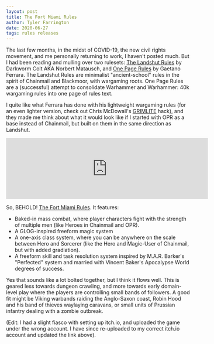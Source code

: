 ```yaml
---
layout: post
title: The Fort Miami Rules
author: Tyler Farrington
date: 2020-06-27
tags: rules releases
---
```


The last few months, in the midst of COVID-19, the new civil rights movement, and me personally returning to work, I haven't posted much. But I had been reading and mulling over two rulesets: [The Landshut Rules](http://darkwormcolt.blogspot.com/p/landshut-rules.html) by Darkworm Colt AKA Norbert Matausch, and [One Page Rules](https://onepagerules.com/) by Gaetano Ferrara. The Landshut Rules are minimalist "ancient-school" rules in the spirit of Chainmail and Blackmoor, with wargaming roots.  One Page Rules are a (successful) attempt to consolidate Warhammer and Warhammer: 40k wargaming rules into one page of rules text.

I quite like what Ferrara has done with his lightweight wargaming rules (for an even lighter version, check out Chris McDowall's [GRIMLITE](http://www.bastionland.com/2020/05/grimlite.html) hack), and they made me think about what it would look like if I started with OPR as a base instead of Chainmail, but built on them in the same direction as Landshut.

<iframe frameborder="0" src="https://itch.io/embed/683217" width="552" height="167"><a href="https://underwaterowlbear.itch.io/the-fort-miami-rules">The Fort Miami Rules by Underwater Owlbear Games</a></iframe>

So, BEHOLD! [The Fort Miami Rules](https://underwaterowlbear.itch.io/the-fort-miami-rules). It features:

- Baked-in mass combat, where player characters fight with the strength of multiple men (like Heroes in Chainmail and OPR).
- A GLOG-inspired freeform magic system
- A one-axis class system, where you can be anywhere on the scale between Hero and Sorcerer (like the Hero and Magic-User of Chainmail, but with added gradiation).
- A freeform skill and task resolution system inspired by M.A.R. Barker's "Perfected" system and married with Vincent Baker's Apocalypse World degrees of success.

Yes that sounds like a lot bolted together, but I think it flows well. This is geared less towards dungeon crawling, and more towards early domain-level play where the players are controlling small bands of followers. A good fit might be Viking warbands raiding the Anglo-Saxon coast, Robin Hood and his band of thieves waylaying caravans, or small units of Prussian infantry dealing with a zombie outbreak.

(Edit: I had a slight fiasco with setting up itch.io, and uploaded the game under the wrong account. I have since re-uploaded to my correct itch.io account and updated the link above).
